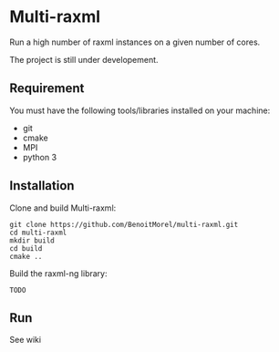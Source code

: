 # Multi-raxml 

Run a high number of raxml instances on a given number of cores.

The project is still under developement. 

## Requirement

You must have the following tools/libraries installed on your machine:
* git
* cmake
* MPI
* python 3


## Installation

Clone and build Multi-raxml:

```
git clone https://github.com/BenoitMorel/multi-raxml.git
cd multi-raxml
mkdir build
cd build
cmake ..
```

Build the raxml-ng library:
```
TODO
```

## Run

See wiki

